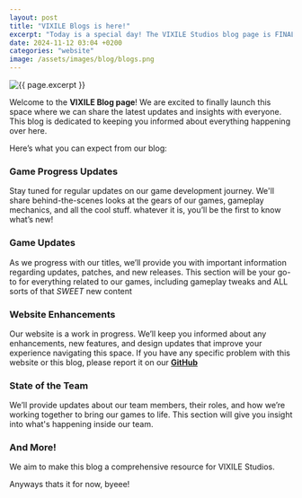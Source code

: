 ```yaml
---
layout: post
title: "VIXILE Blogs is here!"
excerpt: "Today is a special day! The VIXILE Studios blog page is FINALLY here!"
date: 2024-11-12 03:04 +0200
categories: "website"
image: /assets/images/blog/blogs.png
---
```

<img class="page-image" src="{{ site.baseurl }}/blog/{{ page.image }}" alt="{{ page.excerpt }}">


Welcome to the **VIXILE Blog page**! We are excited to finally launch this space where we can share the latest updates and insights with everyone. This blog is dedicated to keeping you informed about everything happening over here.


Here’s what you can expect from our blog:


### Game Progress Updates
Stay tuned for regular updates on our game development journey. We'll share behind-the-scenes looks at the gears of our games, gameplay mechanics, and all the cool stuff. whatever it is, you’ll be the first to know what’s new!


### Game Updates
As we progress with our titles, we’ll provide you with important information regarding updates, patches, and new releases. This section will be your go-to for everything related to our games, including gameplay tweaks and ALL sorts of that *SWEET* new content


### Website Enhancements
Our website is a work in progress. We’ll keep you informed about any enhancements, new features, and design updates that improve your experience navigating this space. If you have any specific problem with this website or this blog, please report it on our __[GitHub](https://github.com/vixilestudios)__


### State of the Team
We’ll provide updates about our team members, their roles, and how we’re working together to bring our games to life. This section will give you insight into what's happening inside our team.


### And More!
We aim to make this blog a comprehensive resource for VIXILE Studios.



Anyways thats it for now, byeee!
